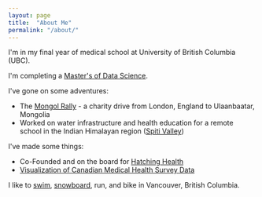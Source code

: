 ```yaml
---
layout: page
title:  "About Me"
permalink: "/about/"
---
```


I'm in my final year of medical school at University of British Columbia (UBC).  

I'm completing a [Master's of Data Science](https://masterdatascience.science.ubc.ca/).  

I've gone on some adventures:

* The [Mongol Rally](http://www.theadventurists.com/mongol-rally-where-and-when/) - a charity drive from London, England to Ulaanbaatar, Mongolia  
* Worked on water infrastructure and health education for a remote school in the Indian Himalayan region ([Spiti Valley](https://en.wikipedia.org/wiki/Spiti_Valley))  



I've made some things:

* Co-Founded and on the board for [Hatching Health](http://www.hatchinghealth.com/)
* [Visualization of Canadian Medical Health Survey Data](https://raffrica.shinyapps.io/cad_mental_health_viz/)


I like to [swim](http://vancouver.ca/parks-recreation-culture/kitsilano-pool.aspx), [snowboard](https://www.whistlerblackcomb.com/), run, and bike in Vancouver, British Columbia.  
